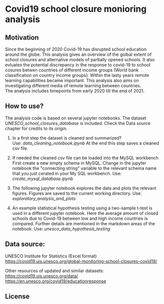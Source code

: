 # Covid19 school closure monioring analysis

## Motivation

Since the beginning of 2020 Covid-19 has disrupted school education around the globe. This analysis gives an overview of the golbal extent of school closures and alternative models of partially opened schools. It also evluates the potential discrepancy in the response to covid-19 to school cosures betwen countries of different income groups (World bank classification on country income groups). 
Within the lasty years remote learning capabilities became important. This analysis also aims on investigating different media of remote learning between countries.  
The analysis includes timepoints from early 2020 till the end of 2021.


## How to use?

The analysis code is based on several jupyter notebooks.
The dataset *UNESCO_school_closures_database* is included. Check the Data source chapter for credits to its origin.


1. In a first step the dataset is cleaned and summarized?  
Use: *data_cleaning_notebook.ipynb*
At the end this step saves a cleaned csv file.

2. If needed the cleaned csv file can be loaded into the MySQL workbench
First create a new empty schema in MySQL.
Change in the jupyter notebook the "connecting string" variable to the relevant schema name that you just cerated in your My SQL workbench.
Use: *create_mysql_database.ipynb*

3. The following jupyter notebook explores the data and plots the relevant figures. Figures are saved to the current working directory. 
Use: *exploratory_analysis_and_plots*

4. An example statistical hypothesis testing using a two-sample t-test is used in a different jupyter notebook. Here the average amount of closed schools due to Covid-19 between low and high income countries is compared. Further details are mentioned in the markdown areas of the notebook. 
Use: *unesco_data_hypothesis_testing*

## Data source:

UNESCO Institute for Statistics (Excel format)
https://covid19.uis.unesco.org/global-monitoring-school-closures-covid19/


Other resources of updated and similar datasets:
https://covid19.uis.unesco.org/data/
https://en.unesco.org/covid19/educationresponse

## License
